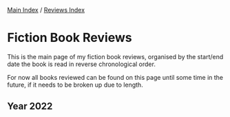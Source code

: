 [Main Index](../../README.md) / [Reviews Index](../README.md)

# Fiction Book Reviews

This is the main page of my fiction book reviews, organised by the start/end date the book is read in reverse chronological order.

For now all books reviewed can be found on this page until some time in the future, if it needs to be broken up due to length.

## Year 2022
